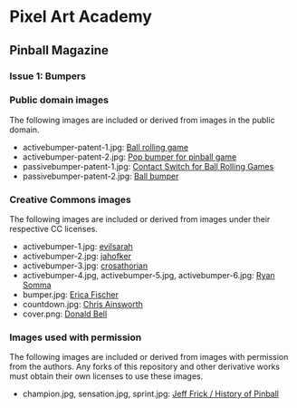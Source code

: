 # Pixel Art Academy

## Pinball Magazine

### Issue 1: Bumpers

### Public domain images

The following images are included or derived from images in the public domain.

- activebumper-patent-1.jpg: [Ball rolling game](https://patents.google.com/patent/US2219934)
- activebumper-patent-2.jpg: [Pop bumper for pinball game](https://patents.google.com/patent/US5044635A)
- passivebumper-patent-1.jpg: [Contact Switch for Ball Rolling Games](https://patents.google.com/patent/US2109678)
- passivebumper-patent-2.jpg: [Ball bumper](https://patents.google.com/patent/US2322091)

### Creative Commons images

The following images are included or derived from images under their respective CC licenses.

- activebumper-1.jpg: [evilsarah](https://www.flickr.com/photos/evilsarah/4661797681/)
- activebumper-2.jpg: [jahofker](https://www.flickr.com/photos/jahofker/5074064578/)
- activebumper-3.jpg: [crosathorian](https://www.flickr.com/photos/facing-my-life/14070459578/)
- activebumper-4.jpg, activebumper-5.jpg, activebumper-6.jpg: [Ryan Somma](https://www.flickr.com/photos/ideonexus/albums/72157669679110276)
- bumper.jpg: [Erica Fischer](https://www.flickr.com/photos/walkingsf/5299433842/)
- countdown.jpg: [Chris Ainsworth](https://www.flickr.com/photos/driph/4120435058/)
- cover.png: [Donald Bell](https://www.flickr.com/photos/chachijones/821204996/in/photostream/)

### Images used with permission

The following images are included or derived from images with permission from the authors.
Any forks of this repository and other derivative works must obtain their own licenses to use these images.

- champion.jpg, sensation.jpg, sprint.jpg: [Jeff Frick / History of Pinball](http://www.historyofpinball.org)
